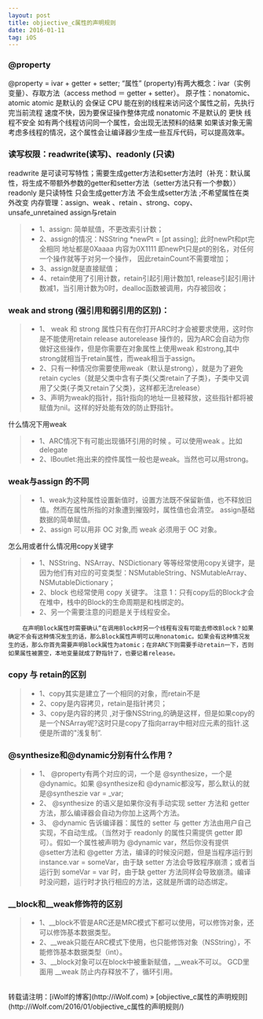 ```yaml
---
layout: post
title: objiective_c属性的声明规则
date: 2016-01-11
tag: iOS
---
```


### @property 

@property = ivar + getter + setter;
“属性” (property)有两大概念：ivar（实例变量）、存取方法（access method ＝ getter + setter）。
原子性：nonatomic、atomic
atomic
是默认的
会保证 CPU 能在别的线程来访问这个属性之前，先执行完当前流程
速度不快，因为要保证操作整体完成
nonatomic
不是默认的
更快
线程不安全
如有两个线程访问同一个属性，会出现无法预料的结果
如果该对象无需考虑多线程的情况，这个属性会让编译器少生成一些互斥代码，可以提高效率。

### 读写权限：readwrite(读写)、readonly (只读)

readwrite 是可读可写特性；需要生成getter方法和setter方法时（补充：默认属性，将生成不带额外参数的getter和setter方法（setter方法只有一个参数））
readonly 是只读特性  只会生成getter方法 不会生成setter方法 ;不希望属性在类外改变
内存管理：assign、weak 、retain 、strong、copy、unsafe_unretained
assign与retain
>* 1、assign: 简单赋值，不更改索引计数；
>* 2、assign的情况：NSString *newPt = [pt assing]; 
此时newPt和pt完全相同 地址都是0Xaaaa 内容为0X1111 即newPt只是pt的别名，对任何一个操作就等于对另一个操作， 因此retainCount不需要增加；
>* 3、assign就是直接赋值；
>* 4、retain使用了引用计数，retain引起引用计数加1, release引起引用计数减1，当引用计数为0时，dealloc函数被调用，内存被回收；

### weak and strong (强引用和弱引用的区别)：
>*  1、 weak 和 strong 属性只有在你打开ARC时才会被要求使用，这时你是不能使用retain release autorelease 操作的，因为ARC会自动为你做好这些操作，但是你需要在对象属性上使用weak 和strong,其中strong就相当于retain属性，而weak相当于assign。
>* 2、只有一种情况你需要使用weak（默认是strong），就是为了避免retain cycles（就是父类中含有子类{父类retain了子类}，子类中又调用了父类{子类又retain了父类}，这样都无法release）    
>* 3、声明为weak的指针，指针指向的地址一旦被释放，这些指针都将被赋值为nil。这样的好处能有效的防止野指针。 

什么情况下用weak
>* 1、ARC情况下有可能出现循环引用的时候 。可以使用weak 。比如delegate
>* 2、IBoutlet:拖出来的控件属性一般也是weak。当然也可以用strong。

###  weak与assign 的不同
>* 1、weak为这种属性设置新值时，设置方法既不保留新值，也不释放旧值。然而在属性所指的对象遭到摧毁时，属性值也会清空。
assign基础数据的简单赋值。
>* 2、assign 可以用非 OC 对象,而 weak 必须用于 OC 对象。


怎么用或者什么情况用copy关键字
>* 1、NSString、NSArray、NSDictionary 等等经常使用copy关键字，是因为他们有对应的可变类型：NSMutableString、NSMutableArray、NSMutableDictionary；
>* 2、block 也经常使用 copy 关键字。
注意 1：只有copy后的Block才会在堆中，栈中的Block的生命周期是和栈绑定的。
>* 2、另一个需要注意的问题是关于线程安全。


```
    在声明Block属性时需要确认“在调用Block时另一个线程有没有可能去修改Block？如果确定不会有这种情况发生的话，那么Block属性声明可以用nonatomic。如果会有这种情况发生的话，那么你首先需要声明Block属性为atomic；在非ARC下则需要手动retain一下，否则如果属性被置空，本地变量就成了野指针了，也要记着release。
```

### copy 与 retain的区别
>* 1、copy其实是建立了一个相同的对象，而retain不是
>* 2、copy是内容拷贝，retain是指针拷贝；
>* 3、copy是内容的拷贝 ,对于像NSString,的确是这样，但是如果copy的是一个NSArray呢?这时只是copy了指向array中相对应元素的指针.这便是所谓的"浅复制”.

### @synthesize和@dynamic分别有什么作用？
>*  1、 @property有两个对应的词，一个是 @synthesize，一个是 @dynamic。如果 @synthesize和 @dynamic都没写，那么默认的就是@syntheszie var = _var;
>* 2、 @synthesize 的语义是如果你没有手动实现 setter 方法和 getter 方法，那么编译器会自动为你加上这两个方法。
>* 3、 @dynamic 告诉编译器：属性的 setter 与 getter 方法由用户自己实现，不自动生成。（当然对于 readonly 的属性只需提供 getter 即可）。假如一个属性被声明为 @dynamic var，然后你没有提供 @setter方法和 @getter 方法，编译的时候没问题，但是当程序运行到 instance.var = someVar，由于缺 setter 方法会导致程序崩溃；或者当运行到 someVar = var 时，由于缺 getter 方法同样会导致崩溃。编译时没问题，运行时才执行相应的方法，这就是所谓的动态绑定。

### __block和__weak修饰符的区别

>* 1、__block不管是ARC还是MRC模式下都可以使用，可以修饰对象，还可以修饰基本数据类型。 
>* 2、__weak只能在ARC模式下使用，也只能修饰对象（NSString），不能修饰基本数据类型（int）。 
>* 3、__block对象可以在block中被重新赋值，__weak不可以。 
GCD里面用 __weak 防止内存释放不了，循环引用。



<br>
转载请注明：[iWolf的博客](http://iWolf.com) » [objiective_c属性的声明规则](http://iWolf.com/2016/01/objiective_c属性的声明规则/)  


